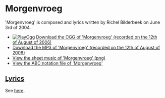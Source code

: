 # Morgenvroeg

'Morgenvroeg' is composed and lyrics written by Richel Bilderbeek
on June 3rd of 2004.

- [![PlayOgg](http://static.fsf.org/playogg/Play_ogg_80x15.png "I support PlayOgg!")](http://playogg.org)
  [Download the OGG of 'Morgenvroeg' (recorded on the 12th of August of 2006)](http://www.richelbilderbeek.nl/CD06_06Morgenvroeg20060812.ogg)
- [Download the MP3 of 'Morgenvroeg' (recorded on the 12th of August of 2006)](http://www.richelbilderbeek.nl/CD06_06Morgenvroeg20060812.mp3)
- [View the sheet music of 'Morgenvroeg' (png)](26_morgenvroeg.png)
- [View the ABC notation file of 'Morgenvroeg'](26_morgenvroeg.abc)

## [Lyrics](26_morgenvroeg.txt)

See [here](26_morgenvroeg.txt).
